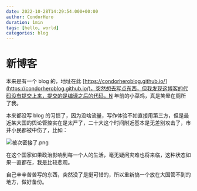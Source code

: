 ```yaml
---
date: 2022-10-28T14:29:54.000+00:00
author: CondorHero
duration: 1min
tags: [hello, world]
categories: blog
---
```


# 新博客

本来是有一个 blog 的，地址在此 [https://condorheroblog.github.io/](https://condorheroblog.github.io/)，突然想去写点东西，但我发现这博客的代码没有提交上来，提交的是编译之后的代码，N 年前的小菜鸡，真是笑晕在厕所了我。

本来都没写 blog 的习惯了，因为没啥流量，写作体验不如直接用第三方，但是最近某大国的舆论管控实在是太严了，二十大这个时间附近基本是无差别攻击了，市井小民都被中伤了，比如：

![被次密接了.png](https://user-images.githubusercontent.com/47056890/198512606-08be46c0-30a8-469b-aa5b-4e95c53326f4.png)

在这个国家如果政治影响到每一个人的生活，毫无疑问灾难也将来临，这种状态如果一直都在，我是比较悲观。

自己辛辛苦苦写的东西，突然没了是挺可惜的，所以重新搞一个放在大国管不到的地方，做好备份。

